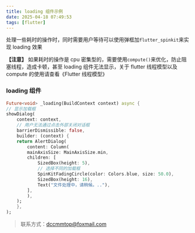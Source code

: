 ```yaml
---
title: loading 组件示例
date: 2025-04-18 07:49:53
tags: [flutter]
---
```


处理一些耗时的操作时，同时需要用户等待可以使用弹框加`flutter_spinkit`来实现 loading 效果

**【注意】**
如果耗时的操作是 cpu 密集型的，需要使用`compute()`来优化，防止阻塞线程，造成卡顿，甚至 loading 组件无法显示，关于 flutter 线程模型以及 compute 的使用请查看《Flutter 线程模型》

### loading 组件
```dart
Future<void> _loading(BuildContext context) async {
// 显示加载框
showDialog(
    context: context,
    // 用户无法通过点击外部关闭对话框
    barrierDismissible: false,
    builder: (context) {
    return AlertDialog(
        content: Column(
        mainAxisSize: MainAxisSize.min,
        children: [
            SizedBox(height: 5),
            // 选择不同的加载框
            SpinKitFadingCircle(color: Colors.blue, size: 50.0),
            SizedBox(height: 16),
            Text("文件处理中，请稍候。.."),
        ],
        ),
    );
    },
);

```

> 联系方式：dccmmtop@foxmail.com